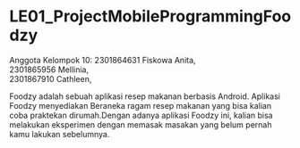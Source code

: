 # LE01_ProjectMobileProgrammingFoodzy
Anggota Kelompok 10:
2301864631 Fiskowa Anita,  
2301865956 Mellinia,  
2301867910 Cathleen, 


Foodzy adalah sebuah aplikasi resep makanan berbasis Android. Aplikasi Foodzy menyediakan Beraneka ragam resep makanan yang bisa kalian coba praktekan dirumah.Dengan adanya aplikasi Foodzy ini, kalian bisa melakukan eksperimen dengan memasak masakan yang belum pernah kamu lakukan sebelumnya.
